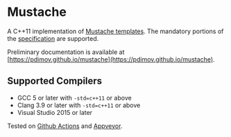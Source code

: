 # Mustache

A C++11 implementation of [Mustache templates](http://mustache.github.io/).
The mandatory portions of the [specification](https://github.com/mustache/spec)
are supported.

Preliminary documentation is available at
[https://pdimov.github.io/mustache](https://pdimov.github.io/mustache).

## Supported Compilers

* GCC 5 or later with `-std=c++11` or above
* Clang 3.9 or later with `-std=c++11` or above
* Visual Studio 2015 or later

Tested on [Github Actions](https://github.com/pdimov/mustache/actions) and
[Appveyor](https://ci.appveyor.com/project/pdimov/mustache).
